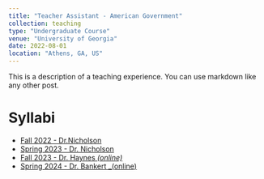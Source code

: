 ```yaml
---
title: "Teacher Assistant - American Government"
collection: teaching
type: "Undergraduate Course"
venue: "University of Georgia"
date: 2022-08-01
location: "Athens, GA, US"
---
```

This is a description of a teaching experience. You can use markdown like any other post.

Syllabi
======
* [Fall 2022 - Dr.Nicholson](https://spia.uga.edu/wp-content/uploads/2022/04/POLS-1101-Syllabus-Nicholson.pdf)
* [Spring 2023 - Dr. Nicholson](_teaching/PF_1101_Spring23.pdf)
* [Fall 2023 - Dr. Haynes _(online)_](_teaching/POLS1101e_FALL2023.pdf)
* [Spring 2024 - Dr. Bankert _(online)](_teaching/POLS1101e_SPRING2024.pdf)
